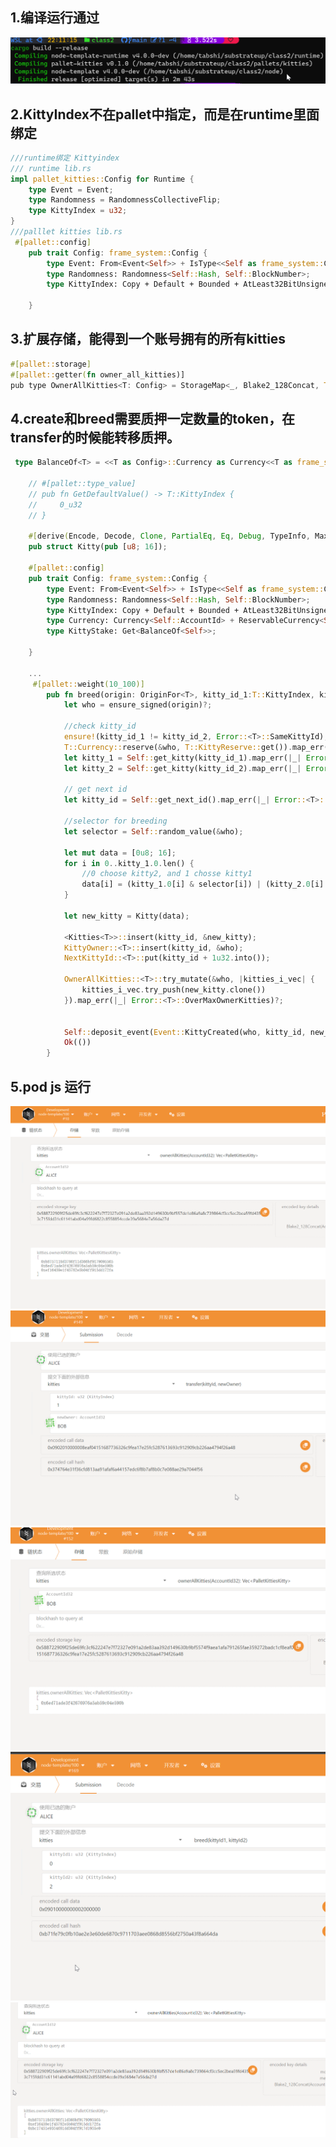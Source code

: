 ## 1.编译运行通过
![image](https://github.com/enginefuture/substrateup/blob/main/class2/%E8%BF%90%E8%A1%8C%E6%88%AA%E5%9B%BE1.png)

## 2.KittyIndex不在pallet中指定，而是在runtime里面绑定
```rust
///runtime绑定 Kittyindex
/// runtime lib.rs
impl pallet_kitties::Config for Runtime {
	type Event = Event;
	type Randomness = RandomnessCollectiveFlip;
	type KittyIndex = u32;
}
///palllet kitties lib.rs
 #[pallet::config]
    pub trait Config: frame_system::Config {
        type Event: From<Event<Self>> + IsType<<Self as frame_system::Config>::Event>;
        type Randomness: Randomness<Self::Hash, Self::BlockNumber>;
        type KittyIndex: Copy + Default + Bounded + AtLeast32BitUnsigned + Parameter + MaxEncodedLen;
        
    }

```

## 3.扩展存储，能得到一个账号拥有的所有kitties
```rust
#[pallet::storage]
#[pallet::getter(fn owner_all_kitties)]
pub type OwnerAllKitties<T: Config> = StorageMap<_, Blake2_128Concat, T::AccountId, BoundedVec<T::KittyIndex,ConstU32<256>>, ValueQuery>;
```
## 4.create和breed需要质押一定数量的token，在transfer的时候能转移质押。
```rust
 type BalanceOf<T> = <<T as Config>::Currency as Currency<<T as frame_system::Config>::AccountId>>::Balance;

    // #[pallet::type_value]
    // pub fn GetDefaultValue() -> T::KittyIndex {
    //     0_u32
    // }

    #[derive(Encode, Decode, Clone, PartialEq, Eq, Debug, TypeInfo, MaxEncodedLen)]
    pub struct Kitty(pub [u8; 16]);

    #[pallet::config]
    pub trait Config: frame_system::Config {
        type Event: From<Event<Self>> + IsType<<Self as frame_system::Config>::Event>;
        type Randomness: Randomness<Self::Hash, Self::BlockNumber>;
        type KittyIndex: Copy + Default + Bounded + AtLeast32BitUnsigned + Parameter + MaxEncodedLen;
        type Currency: Currency<Self::AccountId> + ReservableCurrency<Self::AccountId>;
		type KittyStake: Get<BalanceOf<Self>>;
        
    }

    ...
     #[pallet::weight(10_100)]
        pub fn breed(origin: OriginFor<T>, kitty_id_1:T::KittyIndex, kitty_id_2: T::KittyIndex) -> DispatchResult {
            let who = ensure_signed(origin)?;

            //check kitty_id
            ensure!(kitty_id_1 != kitty_id_2, Error::<T>::SameKittyId);
            T::Currency::reserve(&who, T::KittyReserve::get()).map_err(|_| Error::<T>::TokenNotEnough)?;
            let kitty_1 = Self::get_kitty(kitty_id_1).map_err(|_| Error::<T>::InvalidKittyId)?;
            let kitty_2 = Self::get_kitty(kitty_id_2).map_err(|_| Error::<T>::InvalidKittyId)?;

            // get next id
            let kitty_id = Self::get_next_id().map_err(|_| Error::<T>::InvalidKittyId)?;

            //selector for breeding
            let selector = Self::random_value(&who);

            let mut data = [0u8; 16];
            for i in 0..kitty_1.0.len() {
                //0 choose kitty2, and 1 chosse kitty1
                data[i] = (kitty_1.0[i] & selector[i]) | (kitty_2.0[i] & !selector[i]);
            }

            let new_kitty = Kitty(data);

            <Kitties<T>>::insert(kitty_id, &new_kitty);
            KittyOwner::<T>::insert(kitty_id, &who);
            NextKittyId::<T>::put(kitty_id + 1u32.into());

            OwnerAllKitties::<T>::try_mutate(&who, |kitties_i_vec| {
				kitties_i_vec.try_push(new_kitty.clone())
			}).map_err(|_| Error::<T>::OverMaxOwnerKitties)?;


            Self::deposit_event(Event::KittyCreated(who, kitty_id, new_kitty));
            Ok(())
        }


```
## 5.pod js 运行
![image](https://github.com/enginefuture/substrateup/blob/main/class2/2.png)
![image](https://github.com/enginefuture/substrateup/blob/main/class2/3.png)
![image](https://github.com/enginefuture/substrateup/blob/main/class2/4.png)
![image](https://github.com/enginefuture/substrateup/blob/main/class2/5.png)
![image](https://github.com/enginefuture/substrateup/blob/main/class2/6.png)
